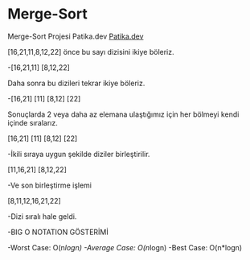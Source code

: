 # Merge-Sort
Merge-Sort Projesi Patika.dev
[Patika.dev](https://www.patika.dev/tr)


[16,21,11,8,12,22] önce bu sayı dizisini ikiye böleriz.

-[16,21,11]       [8,12,22]

Daha sonra bu dizileri tekrar ikiye böleriz.

-[16,21]  [11]     [8,12]   [22]

Sonuçlarda 2 veya daha az elemana ulaştığımız için her bölmeyi kendi içinde sıralarız.

[16,21]   [11]      [8,12]   [22]

-İkili sıraya uygun şekilde diziler birleştirilir.

[11,16,21]     [8,12,22]

-Ve son birleştirme işlemi

[8,11,12,16,21,22]

-Dizi sıralı hale geldi.


-BIG O NOTATION GÖSTERİMİ

-Worst Case: O(n*logn)
-Average Case: O(n*logn)
-Best Case: O(n*logn)